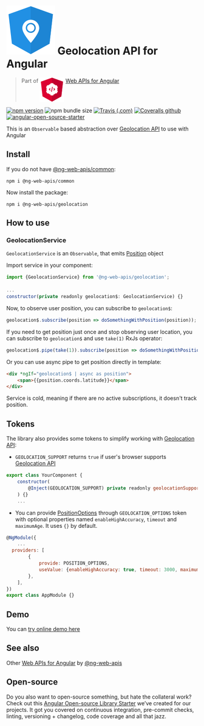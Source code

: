 # ![ng-web-apis logo](projects/demo/src/assets/logo.svg) Geolocation API for Angular

> Part of <img src="projects/demo/src/assets/web-api.svg" align="top"> [Web APIs for Angular](https://ng-web-apis.github.io/)

[![npm version](https://img.shields.io/npm/v/@ng-web-apis/geolocation.svg)](https://npmjs.com/package/@ng-web-apis/geolocation)
![npm bundle size](https://img.shields.io/bundlephobia/minzip/@ng-web-apis/geolocation)
[![Travis (.com)](https://img.shields.io/travis/com/ng-web-apis/geolocation)](https://travis-ci.com/ng-web-apis/geolocation)
[![Coveralls github](https://img.shields.io/coveralls/github/ng-web-apis/geolocation)](https://coveralls.io/github/ng-web-apis/geolocation?branch=master)
[![angular-open-source-starter](https://img.shields.io/badge/made%20with-angular--open--source--starter-d81676?logo=angular)](https://github.com/TinkoffCreditSystems/angular-open-source-starter)

This is an `Observable` based abstraction over [Geolocation API](https://developer.mozilla.org/en-US/docs/Web/API/Geolocation_API) to use with Angular

## Install

If you do not have [@ng-web-apis/common](https://github.com/ng-web-apis/common):

```
npm i @ng-web-apis/common
```

Now install the package:

```
npm i @ng-web-apis/geolocation
```

## How to use

### GeolocationService

`GeolocationService` is an `Observable`, that emits [Position](https://developer.mozilla.org/en-US/docs/Web/API/GeolocationPosition) object

Import service in your component:

```js
import {GeolocationService} from '@ng-web-apis/geolocation';

...
constructor(private readonly geolocation$: GeolocationService) {}
```

Now, to observe user position, you can subscribe to `geolocation$`:

```js
geolocation$.subscribe(position => doSomethingWithPosition(position));
```

If you need to get position just once and stop observing user location, you can subscribe to `geolocation$` and use `take(1)` RxJs operator:

```js
geolocation$.pipe(take(1)).subscribe(position => doSomethingWithPosition(position));
```

Or you can use async pipe to get position directly in template:

```html
<div *ngIf="geolocation$ | async as position">
    <span>{{position.coords.latitude}}</span>
</div>
```

Service is cold, meaning if there are no active subscriptions, it doesn't track position.

## Tokens

The library also provides some tokens to simplify working with [Geolocation API](https://developer.mozilla.org/en-US/docs/Web/API/Geolocation_API):

-   `GEOLOCATION_SUPPORT` returns `true` if user's browser supports 
    [Geolocation API](https://developer.mozilla.org/en-US/docs/Web/API/Geolocation_API)

```js
export class YourComponent {
    constructor(
        @Inject(GEOLOCATION_SUPPORT) private readonly geolocationSupport: boolean
    ) {}
    ...
```

-   You can provide [PositionOptions](https://developer.mozilla.org/en-US/docs/Web/API/PositionOptions) 
    through `GEOLOCATION_OPTIONS` token with optional properties named `enableHighAccuracy`, `timeout` and `maximumAge`. 
    It uses `{}` by default.

```js
@NgModule({
    ...
  providers: [
        {
            provide: POSITION_OPTIONS,
            useValue: {enableHighAccuracy: true, timeout: 3000, maximumAge: 1000},
        },
    ],
})
export class AppModule {}
```

## Demo

You can [try online demo here](https://ng-web-apis.github.io/geolocation)

## See also

Other [Web APIs for Angular](https://ng-web-apis.github.io/) by [@ng-web-apis](https://github.com/ng-web-apis)

## Open-source

Do you also want to open-source something, but hate the collateral work?
Check out this [Angular Open-source Library Starter](https://github.com/TinkoffCreditSystems/angular-open-source-starter)
we’ve created for our projects. It got you covered on continuous integration,
pre-commit checks, linting, versioning + changelog, code coverage and all that jazz.

